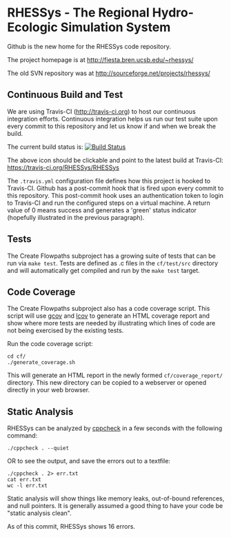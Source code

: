 RHESSys - The Regional Hydro-Ecologic Simulation System
=======================================================

Github is the new home for the RHESSys code repository.

The project homepage is at http://fiesta.bren.ucsb.edu/~rhessys/

The old SVN repository was at http://sourceforge.net/projects/rhessys/ 

Continuous Build and Test
-------------------------

We are using Travis-CI (http://travis-ci.org) to host our continuous integration efforts.  Continuous integration helps us run our test suite upon every commit to this repository and let us know if and when we break the build.

The current build status is: [![Build Status](https://travis-ci.org/RHESSys/RHESSys.png?branch=master)](https://travis-ci.org/RHESSys/RHESSys)

The above icon should be clickable and point to the latest build at Travis-CI: https://travis-ci.org/RHESSys/RHESSys

The `.travis.yml` configuration file defines how this project is hooked to Travis-CI.  Github has a post-commit hook that is fired upon every commit to this repository.  This post-commit hook uses an authentication token to login to Travis-CI and run the configured steps on a virtual machine.  A return value of 0 means success and generates a 'green' status indicator (hopefully illustrated in the previous paragraph).

Tests
-----

The Create Flowpaths subproject has a growing suite of tests that can be run via `make test`.  Tests are defined as .c files in the `cf/test/src` directory and will automatically get compiled and run by the `make test` target.

Code Coverage
-------------

The Create Flowpaths subproject also has a code coverage script.  This script will use [gcov](http://gcc.gnu.org/onlinedocs/gcc/Gcov.html) and [lcov](http://ltp.sourceforge.net/coverage/lcov.php) to generate an HTML coverage report and show where more tests are needed by illustrating which lines of code are not being exercised by the existing tests.

Run the code coverage script:

    cd cf/
    ./generate_coverage.sh

This will generate an HTML report in the newly formed `cf/coverage_report/` directory.  This new directory can be copied to a webserver or opened directly in your web browser.

Static Analysis
---------------

RHESSys can be analyzed by [cppcheck](http://cppcheck.sourceforge.net/) in a few seconds with the following command:

    ./cppcheck . --quiet

OR to see the output, and save the errors out to a textfile:

    ./cppcheck . 2> err.txt
    cat err.txt
    wc -l err.txt

Static analysis will show things like memory leaks, out-of-bound references, and null pointers.  It is generally assumed a good thing to have your code be "static analysis clean".

As of this commit, RHESSys shows 16 errors.
